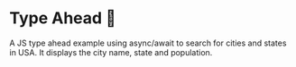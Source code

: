 # Type Ahead 👀

A JS type ahead example using async/await to search for cities and states in USA. It displays the city name, state and population.